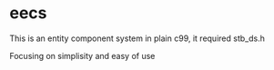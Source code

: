 # eecs
This is an entity component system in plain c99, it required stb_ds.h

Focusing on simplisity and easy of use
